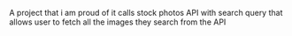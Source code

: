 A project that i am proud of it calls stock photos API with search query that allows user to fetch all the images they search from the API
